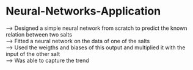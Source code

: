 # Neural-Networks-Application

--> Designed a simple neural network from scratch to predict the known relation between two salts<br/>
--> Fitted a neural network on the data of one of the salts<br/>
--> Used the weigths and biases of this output and multiplied it with the input of the other salt<br/>
--> Was able to capture the trend
